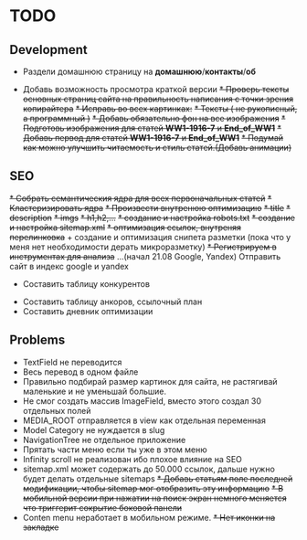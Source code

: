 # TODO
## Development
+ Раздели домашнюю страницу на **домашнюю**/**контакты**/**об**
* Добавь возможность просмотра краткой версии
~~* Проверь тексты основных страниц сайта на правильность написания с точки зрения копирайтера~~
~~* Исправь во всех картинках:~~
    ~~* Тексты ( не рукописный, а программный )~~
    ~~* Добавь обязательно фон на все изображения~~
~~* Подготовь изображения для статей **WW1-1916-7** и **End_of_WW1**~~
~~* Добавь первод для статей **WW1-1916-7** и **End_of_WW1**~~
~~* Подумай как можно улучшить читаемость и стиль статей.(Добавь анимации)~~

## SEO
~~* Собрать семантическия ядра для всех первоначальных статей~~
~~* Кластеризировать ядра~~
~~* Произвести внутренюю оптимизацию~~
    ~~* title~~
    ~~* description~~
    ~~* imgs~~
    ~~* h1,h2,...~~
    ~~* создание и настройка robots.txt~~
    ~~* создание и настройка sitemap.xml~~
    ~~* оптимизация ссылок, внутреняя перелинковка~~
    + создание и оптимизация снипета разметки (пока что у меня нет необходимости дерать микроразметку)
~~* Регистрируем в инструментах для анализа~~
...(начал 21.08 Google, Yandex) Отправить сайт в индекс google и yandex 
+ Составить таблицу конкурентов
* Составить таблицу анкоров, ссылочный план
* Составить дневник оптимизации

## Problems
* TextField не переводится 
* Весь перевод в одном файле
* Правильно подбирай размер картинок для сайта, не растягивай маленькие и не уменьшай большие.
* Не смог создать массив ImageField,
    вместо этого создал 30 отдельных полей
* MEDIA_ROOT отправляется в view как отдельная переменная
* Model Category не нуждается в slug
* NavigationTree не отдельное приложение
* Прятать части меню если ты уже в этом меню
* Infinity scroll не реализован ибо плохое влияние на SEO
* sitemap.xml может содержать до 50.000 ссылок, дальше нужно будет делать отдельные sitemaps
~~* Добавь статьям поле последней модификации, чтобы sitemap мог отобразить эту информацию~~
~~* В мобильной версии при нажатии на поиск экран немного меняется что триггерит сокрытие боковой 
панели~~
* Сonten menu неработает в мобильном режиме.
~~* Нет иконки на закладке~~
